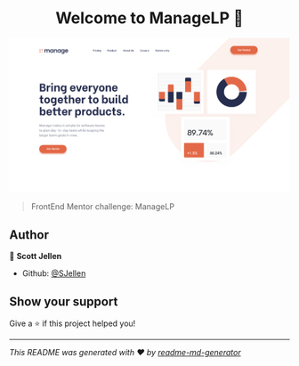 <h1 align="center">Welcome to ManageLP 👋</h1>

![screenshot](https://github.com/SJellen/manageLP/blob/master/ScreenShot.png)

> FrontEnd Mentor challenge: ManageLP

## Author

👤 **Scott Jellen**

* Github: [@SJellen](https://github.com/SJellen)

## Show your support

Give a ⭐️ if this project helped you!

***
_This README was generated with ❤️ by [readme-md-generator](https://github.com/kefranabg/readme-md-generator)_
